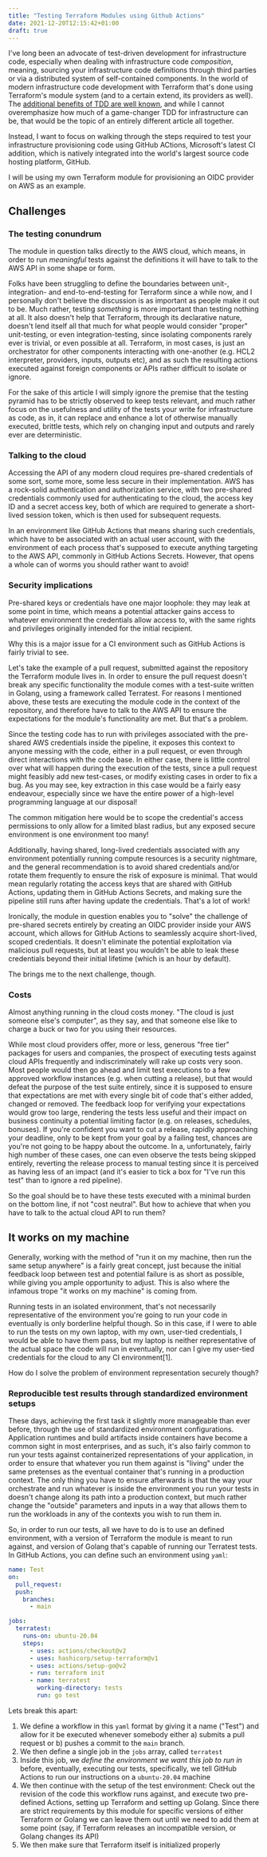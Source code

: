 ```yaml
---
title: "Testing Terraform Modules using Github Actions"
date: 2021-12-20T12:15:42+01:00
draft: true
---
```


I've long been an advocate of test-driven development for infrastructure code, especially when dealing with infrastructure code _composition_, meaning, sourcing your infrastructure code definitions through third parties or via a distributed system of self-contained components. In the world of modern infrastructure code development with Terraform that's done using Terraform's module system (and to a certain extend, its providers as well). The [additional benefits of TDD are well known](), and while I cannot overemphasize how much of a game-changer TDD for infrastructure can be, that would be the topic of an entirely different article all together.

Instead, I want to focus on walking through the steps required to test your infrastructure provisioning code using GitHub ACtions, Microsoft's latest CI addition, which is natively integrated into the world's largest source code hosting platform, GitHub.

I will be using my own Terraform module for provisioning an OIDC provider on AWS as an example.

## Challenges

### The testing conundrum

The module in question talks directly to the AWS cloud, which means, in order to run _meaningful_ tests against the definitions it will have to talk to the AWS API in some shape or form.

Folks have been struggling to define the boundaries between unit-, integration- and end-to-end-testing for Terraform since a while now, and I personally don't believe the discussion is as important as people make it out to be. Much rather, testing _something_ is more important than testing nothing at all. It also doesn't help that Terraform, through its declarative nature, doesn't lend itself all that much for what people would consider "proper" unit-testing, or even integration-testing, since isolating components rarely ever is trivial, or even possible at all. Terraform, in most cases, is just an orchestrator for other components interacting with one-another (e.g. HCL2 interpreter, providers, inputs, outputs etc), and as such the resulting actions executed against foreign components or APIs rather difficult to isolate or ignore.

For the sake of this article I will simply ignore the premise that the testing pyramid has to be strictly observed to keep tests relevant, and much rather focus on the usefulness and utility of the tests your write for infrastructure as code, as in, it can replace and enhance a lot of otherwise manually executed, brittle tests, which rely on changing input and outputs and rarely ever are deterministic.

### Talking to the cloud

Accessing the API of any modern cloud requires pre-shared credentials of some sort, some more, some less secure in their implementation. AWS has a rock-solid authentication and authorization service, with two pre-shared credentials commonly used for authenticating to the cloud, the access key ID and a secret access key, both of which are required to generate a short-lived session token, which is then used for subsequent requests.

In an environment like GitHub Actions that means sharing such credentials, which have to be associated with an actual user account, with the environment of each process that's supposed to execute anything targeting to the AWS API, commonly in GitHub Actions Secrets. However, that opens a whole can of worms you should rather want to avoid!

### Security implications

Pre-shared keys or credentials have one major loophole: they may leak at some point in time, which means a potential attacker gains access to whatever environment the credentials allow access to, with the same rights and privileges originally intended for the initial recipient.

Why this is a major issue for a CI environment such as GitHub Actions is fairly trivial to see.

Let's take the example of a pull request, submitted against the repository the Terraform module lives in. In order to ensure the pull request doesn't break any specific functionality the module comes with a test-suite written in Golang, using a framework called Terratest. For reasons I mentioned above, these tests are executing the module code in the context of the repository, and therefore have to talk to the AWS API to ensure the expectations for the module's functionality are met. But that's a problem.

Since the testing code has to run with privileges associated with the pre-shared AWS credentials inside the pipeline, it exposes this context to anyone messing with the code, either in a pull request, or even through direct interactions with the code base. In either case, there is little control over what will happen during the execution of the tests, since a pull request might feasibly add new test-cases, or modify existing cases in order to fix a bug. As you may see, key extraction in this case would be a fairly easy endeavour, especially since we have the entire power of a high-level programming language at our disposal!

The common mitigation here would be to scope the credential's access permissions to only allow for a limited blast radius, but any exposed secure environment is one environment too many!

Additionally, having shared, long-lived credentials associated with any environment potentially running compute resources is a security nightmare, and the general recommendation is to avoid shared credentials and/or rotate them frequently to ensure the risk of exposure is minimal. That would mean regularly rotating the access keys that are shared with GitHub Actions, updating them in GitHub Actions Secrets, and making sure the pipeline still runs after having update the credentials. That's a lot of work!

Ironically, the module in question enables you to "solve" the challenge of pre-shared secrets entirely by creating an OIDC provider inside your AWS account, which allows for GitHub Actions to seamlessly acquire short-lived, scoped credentials. It doesn't eliminate the potential exploitation via malicious pull requests, but at least you wouldn't be able to leak these credentials beyond their initial lifetime (which is an hour by default).

The brings me to the next challenge, though.

### Costs

Almost anything running in the cloud costs money. "The cloud is just someone else's computer", as they say, and that someone else like to charge a buck or two for you using their resources.

While most cloud providers offer, more or less, generous "free tier" packages for users and companies, the prospect of executing tests against cloud APIs frequently and indiscriminately will rake up costs very soon. Most people would then go ahead and limit test executions to a few approved workflow instances (e.g. when cutting a release), but that would defeat the purpose of the test suite entirely, since it is supposed to ensure that expectations are met with every single bit of code that's either added, changed or removed. The feedback loop for verifying your expectations would grow too large, rendering the tests less useful and their impact on business continuity a potential limiting factor (e.g. on releases, schedules, bonuses). If you're confident you want to cut a release, rapidly approaching your deadline, only to be kept from your goal by a failing test, chances are you're not going to be happy about the outcome. In a, unfortunately, fairly high number of these cases, one can even observe the tests being skipped entirely, reverting the release process to manual testing since it is perceived as having less of an impact (and it's easier to tick a box for "I've run this test" than to ignore a red pipeline).

So the goal should be to have these tests executed with a minimal burden on the bottom line, if not "cost neutral". But how to achieve that when you have to talk to the actual cloud API to run them?

## It works on my machine

Generally, working with the method of "run it on my machine, then run the same setup anywhere" is a fairly great concept, just because the initial feedback loop between test and potential failure is as short as possible, while giving you ample opportunity to adjust. This is also where the infamous trope "it works on my machine" is coming from.

Running tests in an isolated environment, that's not necessarily representative of the environment you're going to run your code in eventually is only borderline helpful though. So in this case, if I were to able to run the tests on my own laptop, with my own, user-tied credentials, I would be able to have them pass, but my laptop is neither representative of the actual space the code will run in eventually, nor can I give my user-tied credentials for the cloud to any CI environment[1].

How do I solve the problem of environment representation securely though?

### Reproducible test results through standardized environment setups

These days, achieving the first task it slightly more manageable than ever before, through the use of standardized environment configurations. Application runtimes and build artifacts inside containers have become a common sight in most enterprises, and as such, it's also fairly common to run your tests against containerized representations of your application, in order to ensure that whatever you run them against is "living" under the same pretenses as the eventual container that's running in a production context. The only thing you have to ensure afterwards is that the way your orchestrate and run whatever is inside the environment you run your tests in doesn't change along its path into a production context, but much rather change the "outside" parameters and inputs in a way that allows them to run the workloads in any of the contexts you wish to run them in.

So, in order to run our tests, all we have to do is to use an defined environment, with a version of Terraform the module is meant to run against, and version of Golang that's capable of running our Terratest tests. In GitHub Actions, you can define such an environment using `yaml`:

```yaml
name: Test
on:
  pull_request:
  push:
    branches:
      - main

jobs:
  terratest:
    runs-on: ubuntu-20.04
    steps:
      - uses: actions/checkout@v2
      - uses: hashicorp/setup-terraform@v1
      - uses: actions/setup-go@v2
      - run: terraform init
      - name: terratest
        working-directory: tests
        run: go test
```

Lets break this apart:

1. We define a workflow in this `yaml` format by giving it a name ("Test") and allow for it be executed whenever somebody either a) submits a pull request or b) pushes a commit to the `main` branch.
2. We then define a single job in the `jobs` array, called `terratest`
3. Inside this job, we _define the environment we want this job to run in_ before, eventually, executing our tests, specifically, we tell GitHub Actions to run our instructions on a `ubuntu-20.04` machine
4. We then continue with the setup of the test environment: Check out the revision of the code this workflow runs against, and execute two pre-defined Actions, setting up Terraform and setting up Golang. Since there are strict requirements by this module for specific versions of either Terraform or Golang we can leave them out until we need to add them at some point (say, if Terraform releases an incompatible version, or Golang changes its API)
5. We then make sure that Terraform itself is initialized properly
